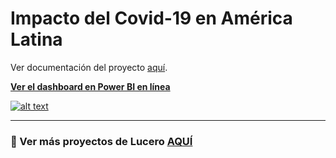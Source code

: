 # **Impacto del Covid-19 en América Latina**


Ver documentación del proyecto [aquí](https://github.com/Lu-Emperatriz/Covid-en-America-Latina/blob/main/1-Pr-Covid-SPN.md).

[**Ver el dashboard en Power BI en línea**](https://bit.ly/3vsbLFD)

[![alt text](https://imgur.com/SqfOdqO.png)](https://bit.ly/3vsbLFD)

* * *

### 📌 Ver más proyectos de Lucero [AQUÍ](https://lu-emperatriz.github.io/)

